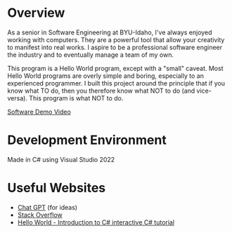 # Overview
As a senior in Software Engineering at BYU-Idaho, I've always enjoyed working with computers. They are a powerful tool that allow your creativity to manifest into real works. I aspire to be a professional software engineer the industry and to eventually manage a team of my own.

This program is a Hello World program, except with a "small" caveat. Most Hello World programs are overly simple and boring, especially to an experienced programmer.
I built this project around the principle that if you know what TO do, then you therefore know what NOT to do (and vice-versa). This program is what NOT to do.

[Software Demo Video](http://youtube.link.goes.here)

# Development Environment

Made in C# using Visual Studio 2022

# Useful Websites

* [Chat GPT](https://chat.openai.com/) (for ideas)
* [Stack Overflow](https://stackoverflow.com/)
* [Hello World - Introduction to C# interactive C# tutorial](https://learn.microsoft.com/en-us/dotnet/csharp/tour-of-csharp/tutorials/hello-world)
